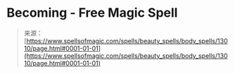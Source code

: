 <!--yml
category: 未分类
date: 2024-06-12 18:51:07
-->

# Becoming - Free Magic Spell

> 来源：[https://www.spellsofmagic.com/spells/beauty_spells/body_spells/13010/page.html#0001-01-01](https://www.spellsofmagic.com/spells/beauty_spells/body_spells/13010/page.html#0001-01-01)